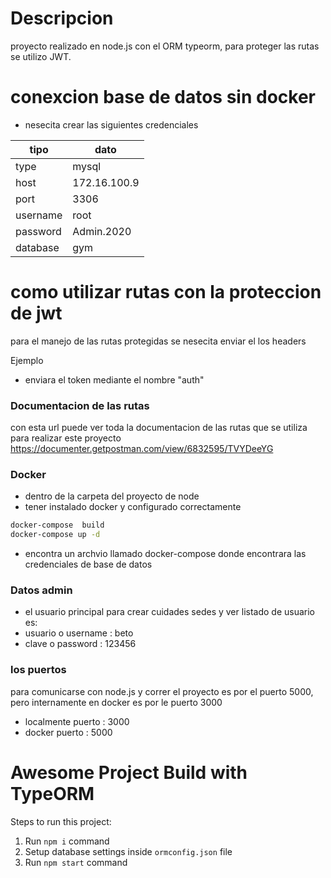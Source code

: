 


# Descripcion

proyecto realizado en node.js con el ORM  typeorm, para proteger las rutas se utilizo JWT.




# conexcion base de datos sin docker 

- nesecita crear las siguientes credenciales 



| tipo  | dato |
| ------ | ------ |
| type | mysql |
| host | 172.16.100.9 |
| port  | 3306 |
| username |root |
| password | Admin.2020 |
| database  | gym |



# como utilizar rutas con la proteccion de jwt 

para el manejo de las rutas protegidas se nesecita enviar el los headers

Ejemplo 

- enviara el token mediante el nombre "auth"


### Documentacion de las rutas 



con esta url puede ver toda la documentacion de las rutas que se utiliza para realizar este proyecto
https://documenter.getpostman.com/view/6832595/TVYDeeYG





### Docker

- dentro de la carpeta del proyecto de node
- tener instalado docker y configurado correctamente 

```sh
docker-compose  build 
docker-compose up -d
```


- encontra un archvio llamado docker-compose donde encontrara  las credenciales de base de datos



### Datos admin

- el usuario principal para crear cuidades sedes y ver listado de usuario es:
- usuario o username : beto
- clave o password : 123456 

### los puertos 

para comunicarse con node.js y correr el proyecto es por el puerto 5000, pero internamente en docker es por le puerto 3000  

- localmente puerto :   3000
- docker puerto :   5000




# Awesome Project Build with TypeORM




Steps to run this project:

1. Run `npm i` command
2. Setup database settings inside `ormconfig.json` file
3. Run `npm start` command
